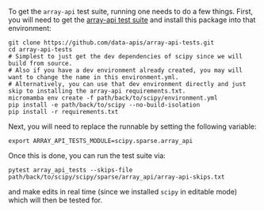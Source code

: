 To get the `array-api` test suite, running one needs to do a few things.  First, you will need to get the [array-api test suite](https://github.com/data-apis/array-api-tests) and install this package into that environment:

```shell
git clone https://github.com/data-apis/array-api-tests.git
cd array-api-tests
# Simplest to just get the dev dependencies of scipy since we will build from source. 
# Also if you have a dev environment already created, you may will want to change the name in this environment.yml.
# Alternatively, you can use that dev environment directly and just skip to installing the array-api requirements.txt.
micromamba env create -f path/back/to/scipy/environment.yml
pip install -e path/back/to/scipy --no-build-isolation
pip install -r requirements.txt
```

Next, you will need to replace the runnable by setting the following variable:

```shell
export ARRAY_API_TESTS_MODULE=scipy.sparse.array_api
```

Once this is done, you can run the test suite via:

```shell
pytest array_api_tests --skips-file path/back/to/scipy/scipy/sparse/array_api/array-api-skips.txt
```

and make edits in real time (since we installed `scipy` in editable mode) which will then be tested for.

